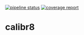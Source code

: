 [![pipeline status](https://jugit.fz-juelich.de/IBG-1/micropro/calibr8/badges/master/pipeline.svg)](https://jugit.fz-juelich.de/IBG-1/micropro/calibr8/commits/master)
[![coverage report](https://jugit.fz-juelich.de/IBG-1/micropro/calibr8/badges/master/coverage.svg)](https://jugit.fz-juelich.de/IBG-1/micropro/calibr8/commits/master)

# calibr8

